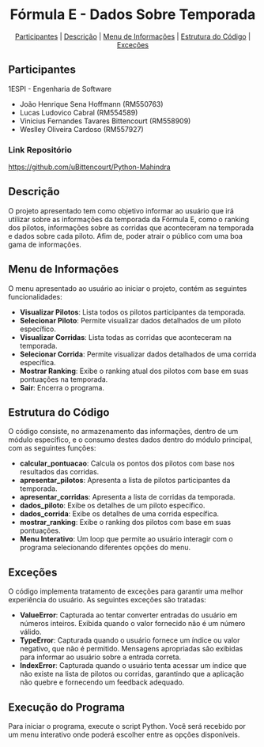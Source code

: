 <h1 align="center">
    Fórmula E - Dados Sobre Temporada
</h1>

<p align="center">
  <a href="#participantes">Participantes</a> |
  <a href="#descrição-do-projeto">Descrição</a> |
  <a href="#menu-de-informações">Menu de Informações</a> |
  <a href="#estrutura-do-código">Estrutura do Código</a> |
  <a href="#exceções">Exceções</a>
</p>

## Participantes
1ESPI - Engenharia de Software
* João Henrique Sena Hoffmann (RM550763)
* Lucas Ludovico Cabral (RM554589)
* Vinicius Fernandes Tavares Bittencourt (RM558909)
* Weslley Oliveira Cardoso (RM557927)

### Link Repositório
https://github.com/uBittencourt/Python-Mahindra

## Descrição
O projeto apresentado tem como objetivo informar ao usuário que irá utilizar sobre as informações da temporada da Fórmula E, como o ranking dos pilotos, informações sobre as corridas que aconteceram na temporada e dados sobre cada piloto. Afim de, poder atrair o público com uma boa gama de informações.

## Menu de Informações
O menu apresentado ao usuário ao iniciar o projeto, contém as seguintes funcionalidades:
* **Visualizar Pilotos**: Lista todos os pilotos participantes da temporada.
* **Selecionar Piloto**: Permite visualizar dados detalhados de um piloto específico.
* **Visualizar Corridas**: Lista todas as corridas que aconteceram na temporada.
* **Selecionar Corrida**: Permite visualizar dados detalhados de uma corrida específica.
* **Mostrar Ranking**: Exibe o ranking atual dos pilotos com base em suas pontuações na temporada.
* **Sair**: Encerra o programa.

## Estrutura do Código
O código consiste, no armazenamento das informações, dentro de um módulo específico, e o consumo destes dados dentro do módulo principal, com as seguintes funções:
* **calcular_pontuacao**: Calcula os pontos dos pilotos com base nos resultados das corridas.
* **apresentar_pilotos**: Apresenta a lista de pilotos participantes da temporada.
* **apresentar_corridas**: Apresenta a lista de corridas da temporada.
* **dados_piloto**: Exibe os detalhes de um piloto específico.
* **dados_corrida**: Exibe os detalhes de uma corrida específica.
* **mostrar_ranking**: Exibe o ranking dos pilotos com base em suas pontuações.
* **Menu Interativo**: Um loop que permite ao usuário interagir com o programa selecionando diferentes opções do menu.

## Exceções
O código implementa tratamento de exceções para garantir uma melhor experiência do usuário. As seguintes exceções são tratadas:
* **ValueError**: Capturada ao tentar converter entradas do usuário em números inteiros. Exibida quando o valor fornecido não é um número válido.
* **TypeError**: Capturada quando o usuário fornece um índice ou valor negativo, que não é permitido. Mensagens apropriadas são exibidas para informar ao usuário sobre a entrada correta.
* **IndexError**: Capturada quando o usuário tenta acessar um índice que não existe na lista de pilotos ou corridas, garantindo que a aplicação não quebre e fornecendo um feedback adequado.

## Execução do Programa
Para iniciar o programa, execute o script Python. Você será recebido por um menu interativo onde poderá escolher entre as opções disponíveis.


